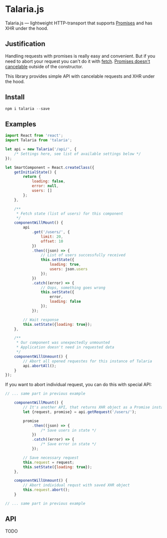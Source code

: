 # Talaria.js

Talaria.js — lightweight HTTP-transport that supports [Promises](https://developer.mozilla.org/en/docs/Web/JavaScript/Reference/Global_Objects/Promise) and has XHR under the hood.

## Justification

Handling requests with promises is really easy and convenient. But if you need to abort your request you can't do it with [fetch](https://fetch.spec.whatwg.org/). [Promises doesn't cancelable](https://esdiscuss.org/topic/cancelable-promises) outside of the constructor.

This library provides simple API with cancelable requests and XHR under the hood.

## Install

```js
npm i talaria --save
```

## Examples

```js
import React from 'react';
import Talaria from 'talaria';

let api = new Talaria('/api/', {
	/* Settings here, see list of available settings below */
});

let SmartComponent = React.createClass({
	getInitialState() {
		return {
			loading: false,
			error: null,
			users: []
		};
	},

	/**
	 * Fetch state (list of users) for this component
	 */
	componentWillMount() {
		api
			.get('/users/', {
				limit: 20,
				offset: 10
			})
			.then((json) => {
				// List of users successfully received
				this.setState({
					loading: true,
					users: json.users
				});
			})
			.catch((error) => {
				// Oops, something goes wrong
				this.setState({
					error,
					loading: false
				});
			});

		// Wait response
		this.setState({loading: true});
	},

	/**
	 * Our component was unexpectedly unmounted
	 * Application doesn't need in requested data
	 */
	componentWillUnmount() {
		// Abort all opened requestes for this instance of Talaria
		api.abortAll();
	}
});
```

If you want to abort individual request, you can do this with special API:

```js
// ... same part in previous example

	componentWillMount() {
		// It's another API, that returns XHR object as a Promise instance
		let {request, promise} = api.getRequest('/users/');

		promise
			.then((json) => {
				/* Save users in state */
			})
			.catch((error) => {
				/* Save error in state */
			});

		// Save necessary request
		this.request = request;
		this.setState({loading: true});
	},

	componentWillUnmount() {
		// Abort individual requst with saved XHR object
		this.request.abort();
	}

// ... same part in previous example
```

## API

TODO

